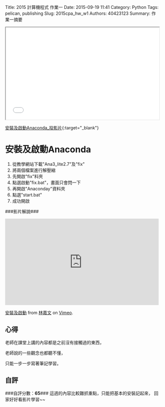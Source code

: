 Title: 2015 計算機程式 作業一
Date: 2015-09-19 11:41
Category: Python
Tags: pelican, publishing
Slug: 2015cpa_hw_w1
Authors: 40423123
Summary: 作業一摘要



<iframe src="40423123_cp_w1_p.html" width="500" height="300"></iframe>

[安裝及啟動Anaconda_投影片](40423123_cp_w1_p.html){:target="_blank"}

安裝及啟動Anaconda
================
                                                                                                
                                                                                                                                
1. 從教學網站下載"Ana3_lite2.7"及"fix"
2. 將兩個檔案進行解壓縮
3. 先開啟"fix"料夾
4. 點選啟動"fix.bat"，畫面只會閃一下
5. 再開啟"Anaconday"資料夾
6. 點選"start.bat"
7. 成功開啟
                                        
                                        
###影片解說###
                                            
<iframe src="https://player.vimeo.com/video/145948723" width="500" height="281" frameborder="0" webkitallowfullscreen mozallowfullscreen allowfullscreen></iframe> <p><a href="https://vimeo.com/145948723">安裝及啟動</a> from <a href="https://vimeo.com/user45467634">林嘉文</a> on <a href="https://vimeo.com">Vimeo</a>.</p>
                                                                                
                                                                                
心得
-------
老師在課堂上講的內容都是之前沒有接觸過的東西，
            
老師說的一些觀念也都聽不懂，
            
只能一步一步寫著筆記學習。
                                                                                
                                                                                
自評
--------
###自評分數：**65**###
這週的內容比較難抓重點，只能把基本的安裝記起來，
回家好好看影片學習~~
